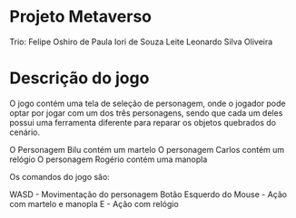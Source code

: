 # Projeto Metaverso
 Trio:
 Felipe Oshiro de Paula
 Iori de Souza Leite
 Leonardo Silva Oliveira
 
# Descrição do jogo

 O jogo contém uma tela de seleção de personagem, onde o jogador pode optar por jogar com um dos três personagens, sendo que cada um deles possui uma ferramenta diferente para reparar os objetos quebrados do cenário.
 
 O Personagem Bilu contém um martelo
 O personagem Carlos contém um relógio
 O personagem Rogério contém uma manopla
 
 Os comandos do jogo são:
 
 WASD - Movimentação do personagem
 Botão Esquerdo do Mouse - Ação com martelo e manopla
 E - Ação com relógio
